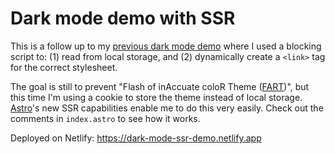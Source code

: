 # Dark mode demo with SSR

This is a follow up to my [previous dark mode demo](https://github.com/mayank99/dark-mode-demo) where I used a blocking script to: (1) read from local storage, and (2) dynamically create a `<link>` tag for the correct stylesheet.

The goal is still to prevent "Flash of inAccuate coloR Theme ([FART](https://css-tricks.com/flash-of-inaccurate-color-theme-fart/))", but this time I'm using a cookie to store the theme instead of local storage. [Astro](https://astro.build/)'s new SSR capabilities enable me to do this very easily. Check out the comments in `index.astro` to see how it works.

Deployed on Netlify: https://dark-mode-ssr-demo.netlify.app
